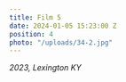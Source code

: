```yaml
---
title: Film 5
date: 2024-01-05 15:23:00 Z
position: 4
photo: "/uploads/34-2.jpg"
---
```


*2023, Lexington KY*